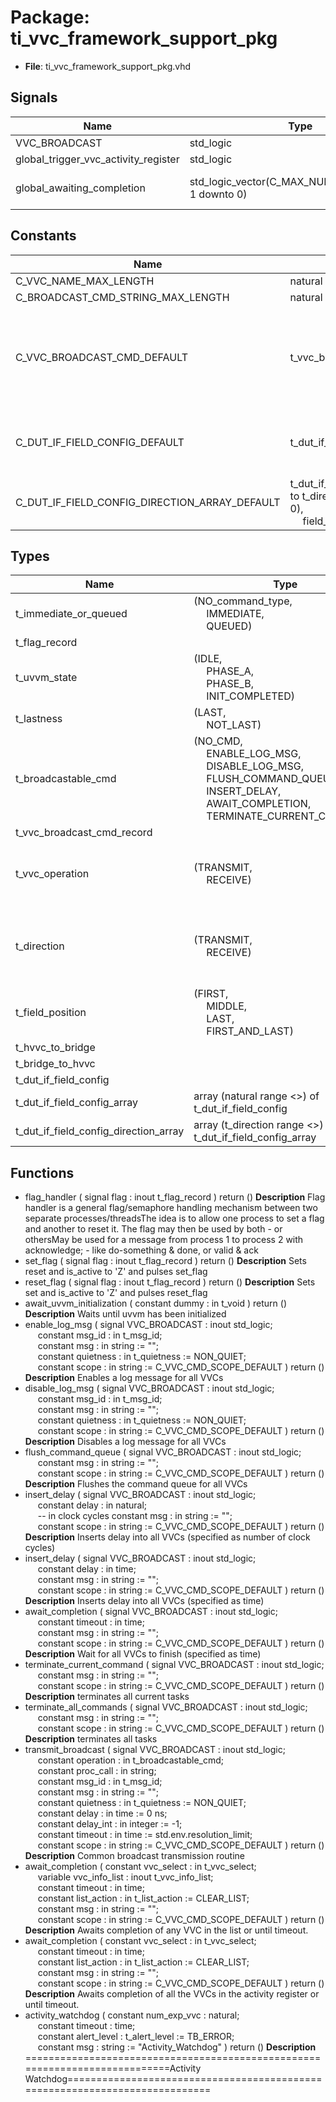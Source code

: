 # Package: ti_vvc_framework_support_pkg

- **File**: ti_vvc_framework_support_pkg.vhd
## Signals

| Name                                 | Type                                              | Description            |
| ------------------------------------ | ------------------------------------------------- | ---------------------- |
| VVC_BROADCAST                        | std_logic                                         |                        |
| global_trigger_vvc_activity_register | std_logic                                         |                        |
| global_awaiting_completion           | std_logic_vector(C_MAX_NUM_SEQUENCERS-1 downto 0) | ACK on global triggers |
## Constants

| Name                                          | Type                                                                                                                                                                       | Value                                                                                                                                                                                                                                                                                                                                                                                                                                                                                                                                                                 | Description |
| --------------------------------------------- | -------------------------------------------------------------------------------------------------------------------------------------------------------------------------- | --------------------------------------------------------------------------------------------------------------------------------------------------------------------------------------------------------------------------------------------------------------------------------------------------------------------------------------------------------------------------------------------------------------------------------------------------------------------------------------------------------------------------------------------------------------------- | ----------- |
| C_VVC_NAME_MAX_LENGTH                         | natural                                                                                                                                                                    |  C_MAX_VVC_NAME_LENGTH                                                                                                                                                                                                                                                                                                                                                                                                                                                                                                                                                |             |
| C_BROADCAST_CMD_STRING_MAX_LENGTH             | natural                                                                                                                                                                    |  300                                                                                                                                                                                                                                                                                                                                                                                                                                                                                                                                                                  |             |
| C_VVC_BROADCAST_CMD_DEFAULT                   | t_vvc_broadcast_cmd_record                                                                                                                                                 |  (     operation           => NO_CMD,<br><span style="padding-left:20px">     msg_id              => NO_ID,<br><span style="padding-left:20px">     msg                 => (others => NUL),<br><span style="padding-left:20px">     proc_call           => (others => NUL),<br><span style="padding-left:20px">     quietness           => NON_QUIET,<br><span style="padding-left:20px">     delay               => 0 ns,<br><span style="padding-left:20px">     timeout             => 0 ns,<br><span style="padding-left:20px">     gen_integer         => -1   ) |             |
| C_DUT_IF_FIELD_CONFIG_DEFAULT                 | t_dut_if_field_config(dut_address(0 downto 0))                                                                                                                             |  (     dut_address                => (others => '0'),<br><span style="padding-left:20px">     dut_address_increment      => 0,<br><span style="padding-left:20px">     data_width                 => 8,<br><span style="padding-left:20px">     use_field                  => true,<br><span style="padding-left:20px">     field_description          => "default")                                                                                                                                                                                                  |             |
| C_DUT_IF_FIELD_CONFIG_DIRECTION_ARRAY_DEFAULT | t_dut_if_field_config_direction_array(t_direction'low to t_direction'high)(0 to 0)(dut_address(0 downto 0),<br><span style="padding-left:20px"> field_description(1 to 7)) |  (others => (others => C_DUT_IF_FIELD_CONFIG_DEFAULT))                                                                                                                                                                                                                                                                                                                                                                                                                                                                                                                |             |
## Types

| Name                                  | Type                                                                                                                                                                                                                                                                                                                                               | Description                                              |
| ------------------------------------- | -------------------------------------------------------------------------------------------------------------------------------------------------------------------------------------------------------------------------------------------------------------------------------------------------------------------------------------------------- | -------------------------------------------------------- |
| t_immediate_or_queued                 | (NO_command_type,<br><span style="padding-left:20px"> IMMEDIATE,<br><span style="padding-left:20px"> QUEUED)                                                                                                                                                                                                                                       |                                                          |
| t_flag_record                         |                                                                                                                                                                                                                                                                                                                                                    |                                                          |
| t_uvvm_state                          | (IDLE,<br><span style="padding-left:20px"> PHASE_A,<br><span style="padding-left:20px"> PHASE_B,<br><span style="padding-left:20px"> INIT_COMPLETED)                                                                                                                                                                                               |                                                          |
| t_lastness                            | (LAST,<br><span style="padding-left:20px"> NOT_LAST)                                                                                                                                                                                                                                                                                               |                                                          |
| t_broadcastable_cmd                   | (NO_CMD,<br><span style="padding-left:20px"> ENABLE_LOG_MSG,<br><span style="padding-left:20px"> DISABLE_LOG_MSG,<br><span style="padding-left:20px"> FLUSH_COMMAND_QUEUE,<br><span style="padding-left:20px"> INSERT_DELAY,<br><span style="padding-left:20px"> AWAIT_COMPLETION,<br><span style="padding-left:20px"> TERMINATE_CURRENT_COMMAND)  |                                                          |
| t_vvc_broadcast_cmd_record            |                                                                                                                                                                                                                                                                                                                                                    |                                                          |
| t_vvc_operation                       | (TRANSMIT,<br><span style="padding-left:20px"> RECEIVE)                                                                                                                                                                                                                                                                                            | Type of operation to be executed by the VVC              |
| t_direction                           | (TRANSMIT,<br><span style="padding-left:20px"> RECEIVE)                                                                                                                                                                                                                                                                                            | Direction of the interface (used by the IF field config) |
| t_field_position                      | (FIRST,<br><span style="padding-left:20px"> MIDDLE,<br><span style="padding-left:20px"> LAST,<br><span style="padding-left:20px"> FIRST_AND_LAST)                                                                                                                                                                                                  | Position of a field within a packet                      |
| t_hvvc_to_bridge                      |                                                                                                                                                                                                                                                                                                                                                    |                                                          |
| t_bridge_to_hvvc                      |                                                                                                                                                                                                                                                                                                                                                    |                                                          |
| t_dut_if_field_config                 |                                                                                                                                                                                                                                                                                                                                                    |                                                          |
| t_dut_if_field_config_array           | array (natural range <>) of t_dut_if_field_config                                                                                                                                                                                                                                                                                                  |                                                          |
| t_dut_if_field_config_direction_array | array (t_direction range <>) of t_dut_if_field_config_array                                                                                                                                                                                                                                                                                        |                                                          |
## Functions
- flag_handler <font id="function_arguments">( signal flag : inout t_flag_record ) </font> <font id="function_return">return ()</font>
**Description**
Flag handler is a general flag/semaphore handling mechanism between two separate processes/threadsThe idea is to allow one process to set a flag and another to reset it. The flag may then be used by both - or othersMay be used for a message from process 1 to process 2 with acknowledge; - like do-something & done, or valid & ack
- set_flag <font id="function_arguments">( signal flag : inout t_flag_record ) </font> <font id="function_return">return ()</font>
**Description**
Sets reset and is_active to 'Z' and pulses set_flag
- reset_flag <font id="function_arguments">( signal flag : inout t_flag_record ) </font> <font id="function_return">return ()</font>
**Description**
Sets set and is_active to 'Z' and pulses reset_flag
- await_uvvm_initialization <font id="function_arguments">( constant dummy : in t_void ) </font> <font id="function_return">return ()</font>
**Description**
Waits until uvvm has been initialized
- enable_log_msg <font id="function_arguments">( signal VVC_BROADCAST        : inout std_logic;<br><span style="padding-left:20px"> constant msg_id             : in t_msg_id;<br><span style="padding-left:20px"> constant msg                : in string := "";<br><span style="padding-left:20px"> constant quietness          : in t_quietness := NON_QUIET;<br><span style="padding-left:20px"> constant scope              : in string      := C_VVC_CMD_SCOPE_DEFAULT ) </font> <font id="function_return">return ()</font>
**Description**
Enables a log message for all VVCs
- disable_log_msg <font id="function_arguments">( signal VVC_BROADCAST        : inout std_logic;<br><span style="padding-left:20px"> constant msg_id             : in t_msg_id;<br><span style="padding-left:20px"> constant msg                : in string := "";<br><span style="padding-left:20px"> constant quietness          : in t_quietness := NON_QUIET;<br><span style="padding-left:20px"> constant scope              : in string      := C_VVC_CMD_SCOPE_DEFAULT ) </font> <font id="function_return">return ()</font>
**Description**
Disables a log message for all VVCs
- flush_command_queue <font id="function_arguments">( signal VVC_BROADCAST        : inout std_logic;<br><span style="padding-left:20px"> constant msg                : in string := "";<br><span style="padding-left:20px"> constant scope              : in string := C_VVC_CMD_SCOPE_DEFAULT ) </font> <font id="function_return">return ()</font>
**Description**
Flushes the command queue for all VVCs
- insert_delay <font id="function_arguments">( signal VVC_BROADCAST        : inout std_logic;<br><span style="padding-left:20px"> constant delay              : in natural;<br><span style="padding-left:20px">  -- in clock cycles constant msg                : in string  := "";<br><span style="padding-left:20px"> constant scope              : in string  := C_VVC_CMD_SCOPE_DEFAULT ) </font> <font id="function_return">return ()</font>
**Description**
Inserts delay into all VVCs (specified as number of clock cycles)
- insert_delay <font id="function_arguments">( signal VVC_BROADCAST        : inout std_logic;<br><span style="padding-left:20px"> constant delay              : in time;<br><span style="padding-left:20px"> constant msg                : in string  := "";<br><span style="padding-left:20px"> constant scope              : in string  := C_VVC_CMD_SCOPE_DEFAULT ) </font> <font id="function_return">return ()</font>
**Description**
Inserts delay into all VVCs (specified as time)
- await_completion <font id="function_arguments">( signal VVC_BROADCAST        : inout std_logic;<br><span style="padding-left:20px"> constant timeout            : in time;<br><span style="padding-left:20px"> constant msg                : in string  := "";<br><span style="padding-left:20px"> constant scope              : in string  := C_VVC_CMD_SCOPE_DEFAULT ) </font> <font id="function_return">return ()</font>
**Description**
Wait for all VVCs to finish (specified as time)
- terminate_current_command <font id="function_arguments">( signal VVC_BROADCAST        : inout std_logic;<br><span style="padding-left:20px"> constant msg                : in string  := "";<br><span style="padding-left:20px"> constant scope              : in string  := C_VVC_CMD_SCOPE_DEFAULT ) </font> <font id="function_return">return ()</font>
**Description**
terminates all current tasks
- terminate_all_commands <font id="function_arguments">( signal VVC_BROADCAST        : inout std_logic;<br><span style="padding-left:20px"> constant msg                : in string  := "";<br><span style="padding-left:20px"> constant scope              : in string  := C_VVC_CMD_SCOPE_DEFAULT ) </font> <font id="function_return">return ()</font>
**Description**
terminates all tasks
- transmit_broadcast <font id="function_arguments">( signal VVC_BROADCAST        : inout std_logic;<br><span style="padding-left:20px"> constant operation          : in t_broadcastable_cmd;<br><span style="padding-left:20px"> constant proc_call          : in string;<br><span style="padding-left:20px"> constant msg_id             : in t_msg_id;<br><span style="padding-left:20px"> constant msg                : in string       := "";<br><span style="padding-left:20px"> constant quietness          : in t_quietness  := NON_QUIET;<br><span style="padding-left:20px"> constant delay              : in time         := 0 ns;<br><span style="padding-left:20px"> constant delay_int          : in integer      := -1;<br><span style="padding-left:20px"> constant timeout            : in time         := std.env.resolution_limit;<br><span style="padding-left:20px"> constant scope              : in string       := C_VVC_CMD_SCOPE_DEFAULT ) </font> <font id="function_return">return ()</font>
**Description**
Common broadcast transmission routine
- await_completion <font id="function_arguments">( constant vvc_select    : in    t_vvc_select;<br><span style="padding-left:20px"> variable vvc_info_list : inout t_vvc_info_list;<br><span style="padding-left:20px"> constant timeout       : in    time;<br><span style="padding-left:20px"> constant list_action   : in    t_list_action := CLEAR_LIST;<br><span style="padding-left:20px"> constant msg           : in    string := "";<br><span style="padding-left:20px"> constant scope         : in    string := C_VVC_CMD_SCOPE_DEFAULT ) </font> <font id="function_return">return ()</font>
**Description**
Awaits completion of any VVC in the list or until timeout.
- await_completion <font id="function_arguments">( constant vvc_select  : in    t_vvc_select;<br><span style="padding-left:20px"> constant timeout     : in    time;<br><span style="padding-left:20px"> constant list_action : in    t_list_action := CLEAR_LIST;<br><span style="padding-left:20px"> constant msg         : in    string := "";<br><span style="padding-left:20px"> constant scope       : in    string := C_VVC_CMD_SCOPE_DEFAULT ) </font> <font id="function_return">return ()</font>
**Description**
Awaits completion of all the VVCs in the activity register or until timeout.
- activity_watchdog <font id="function_arguments">( constant num_exp_vvc  : natural;<br><span style="padding-left:20px"> constant timeout      : time;<br><span style="padding-left:20px"> constant alert_level  : t_alert_level := TB_ERROR;<br><span style="padding-left:20px"> constant msg          : string := "Activity_Watchdog" ) </font> <font id="function_return">return ()</font>
**Description**
============================================================================Activity Watchdog============================================================================
